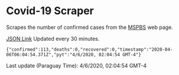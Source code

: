 # Covid-19 Scraper

Scrapes the number of confirmed cases from the [MSPBS](https://www.mspbs.gov.py/covid-19.php) web page.

[JSON Link](https://jmayalag.github.io/covid19-scrape/cases.json)
Updated every 30 minutes.
```
{"confirmed":113,"deaths":0,"recovered":0,"timestamp":"2020-04-06T06:04:54.371Z","pyt":"4/6/2020, 02:04:54 GMT-4"}
```
Last update (Paraguay Time): 4/6/2020, 02:04:54 GMT-4